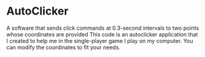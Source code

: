 # AutoClicker
A software that sends click commands at 0.3-second intervals to two points whose coordinates are provided
This code is an autoclicker application that I created to help me in the single-player game I play on my computer. You can modify the coordinates to fit your needs.
